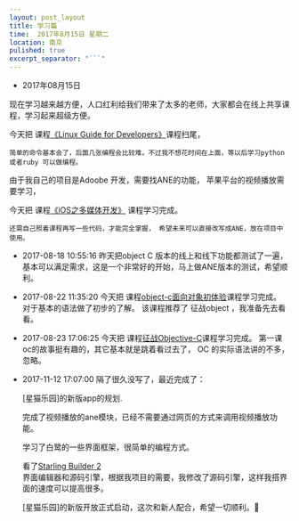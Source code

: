```yaml
---
layout: post_layout
title: 学习篇
time:  2017年8月15日 星期二
location: 南京
pulished: true
excerpt_separator: "```"
---
```


* 2017年08月15日

现在学习越来越方便，人口红利给我们带来了太多的老师，大家都会在线上共享课程，学习起来超级方便。

今天把 课程[《Linux Guide for Developers》](http://www.imooc.com/learn/181)课程扫尾，

	简单的命令基本会了，后面几张编程会比较难，不过我不想花时间在上面，等以后学习python 或者ruby 可以做编程。

由于我自己的项目是Adoobe 开发，需要找ANE的功能， 苹果平台的视频播放需要学习，

今天把 课程[《iOS之多媒体开发》](http://www.imooc.com/learn/840) 课程学习完成。

	还需自己照着课程再写一些代码，才能完全掌握， 希望未来可以直接改写成ANE，放在项目中使用。


* 2017-08-18 10:55:16
 昨天把object C 版本的线上和线下功能都测试了一遍， 基本可以满足需求，这是一个非常好的开始，马上做ANE版本的测试，希望顺利。
 

* 2017-08-22 11:35:20
 今天把 课程[object-c面向对象初体验](http://www.imooc.com/learn/373)课程学习完成。
     对于基本的语法做了初步的了解。  该课程推荐了 征战object ，我准备先去看看。


* 2017-08-23 17:06:25
 今天把 课程[征战Objective-C](http://www.imooc.com/learn/218)课程学习完成。
     第一课oc的故事挺有趣的，其它基本就是跳着看过去了， OC 的实际语法讲的不多，忽略。
     
* 2017-11-12 17:07:00
  隔了很久没写了，最近完成了：

  	[星猫乐园]的新版app的规划.

  	完成了视频播放的ane模块，已经不需要通过网页的方式来调用视频播放功能。

  	学习了白鹭的一些界面框架，很简单的编程方式。

  	看了[Starling Builder 2](http://wiki.starling-framework.org/builder/start)        
        界面编辑器和源码引擎，根据我项目的需要，我修改了源码引擎，这样我搭界面的速度可以提高很多。
  	
  	[星猫乐园]的新版开放正式启动，这次和新人配合，希望一切顺利。💐
 